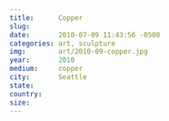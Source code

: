```yaml
---
title:  	Copper
slug:		
date:   	2010-07-09 11:43:56 -0500
categories: art, sculpture
img:		art/2010-09-copper.jpg
year:		2010
medium:		copper
city:		Seattle
state:
country:
size:
---
```

